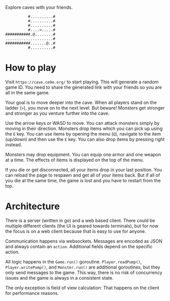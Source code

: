 Explore caves with your friends.

```
          #..........#
          #..........#
          #..........#
          #....>.....#
###########.@........#
.....................#
###########.......@..#
          #..........#
```

# How to play

Visit `https://cave.ce9e.org/` to start playing. This will generate a random
game ID. You need to share the generated link with your friends so you are all
in the same game.

Your goal is to move deeper into the cave. When all players stand on the ladder
(`>`), you move on to the next level. But beware! Monsters get stronger and
stronger as you venture further into the cave.

Use the arrow keys or WASD to move. You can attack monsters simply by moving in
their direction. Monsters drop items which you can pick up using the `E` key.
You can use items by opening the menu (`Q`), navigate to the item (up/down)
and then use the `E` key. You can also drop items by pressing right instead.

Monsters may drop equipment. You can equip one armor and one weapon at a time.
The effects of items is displayed on the top of the menu.

If you die or get disconnected, all your items drop in your last position. You
can reload the page to respawn and get all of your items back. But if all of
you die at the same time, the game is lost and you have to restart from the
top.

# Architecture

There is a server (written in go) and a web based client. There could be
multiple different clients (the UI is geared towards terminals), but for now
the focus is on a web client because that is easy to use for anyone.

Communication happens via websockets. Messages are encoded as JSON and always
contain an `action`. Additional fields depend on the specific action.

All logic happens in the `Game.run()` goroutine. `Player.readPump()`,
`Player.writePump()`, and `Monster.run()` are additional goroutines, but they
only send messages to the game. This way, there is no risk of concurrency
issues and the game is always in a consistent state.

The only exception is field of view calculation: That happens on the client for
performance reasons.
